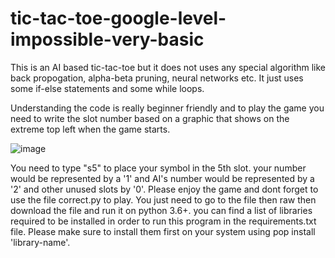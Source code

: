 # tic-tac-toe-google-level-impossible-very-basic

This is an AI based tic-tac-toe but it does not uses any special algorithm like back propogation, alpha-beta pruning, neural networks etc. It just uses some if-else statements and some while loops. 


Understanding the code is really beginner friendly and to play the game you need to write the slot number based on a graphic that shows on the extreme top left when the game starts. 

![image](https://user-images.githubusercontent.com/69241233/123687204-46c12f80-d86e-11eb-9a40-78d37bde3fe1.png)

You need to type "s5" to place your symbol in the 5th slot. your number would be represented by a '1' and AI's number would be represented by a '2' and other unused slots by '0'.
Please enjoy the game and dont forget to use the file correct.py to play. You just need to go to the file then raw then download the file and run it on python 3.6+. you can find a list of libraries required to be installed in order to run this program in the requirements.txt file. Please make sure to install them first on your system using pop install 'library-name'.
